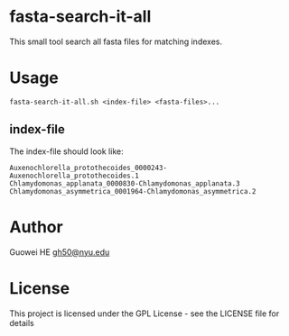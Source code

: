 # fasta-search-it-all
This small tool search all fasta files for matching indexes.

# Usage
```
fasta-search-it-all.sh <index-file> <fasta-files>...
```

## index-file
The index-file should look like:
```
Auxenochlorella_protothecoides_0000243-Auxenochlorella_protothecoides.1
Chlamydomonas_applanata_0000830-Chlamydomonas_applanata.3
Chlamydomonas_asymmetrica_0001964-Chlamydomonas_asymmetrica.2
```

# Author
Guowei HE <gh50@nyu.edu>

# License
This project is licensed under the GPL License - see the LICENSE file for details
